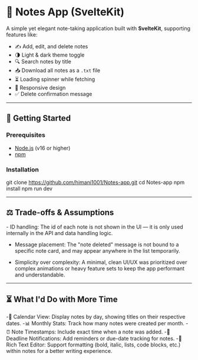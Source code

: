 <h1> 📝 Notes App (SvelteKit) </h1>

A simple yet elegant note-taking application built with **SvelteKit**, supporting features like:

- ✍️ Add, edit, and delete notes
- 🌗 Light & dark theme toggle
- 🔍 Search notes by title
- 📥 Download all notes as a `.txt` file
- ⏳ Loading spinner while fetching
- 📱 Responsive design
- ✅ Delete confirmation message

---

<h2> 🚀 Getting Started </h2>

<h3> Prerequisites </h3>

- [Node.js](https://nodejs.org/) (v16 or higher)
- [npm](https://www.npmjs.com/)

<h3> Installation </h3>

git clone https://github.com/himani1001/Notes-app.git
cd Notes-app
npm install
npm run dev

---

<h2> ⚖️ Trade-offs & Assumptions </h2>
- ID handling: The id of each note is not shown in the UI — it is only used internally in the API and data handling logic.

- Message placement: The "note deleted" message is not bound to a specific note card, and may appear anywhere in the list temporarily.

- Simplicity over complexity: A minimal, clean UI/UX was prioritized over complex animations or heavy feature sets to keep the app performant and understandable.

---

<h2> ⏳ What I'd Do with More Time </h2>
-📅 Calendar View: Display notes by day, showing titles on their respective dates.
-📊 Monthly Stats: Track how many notes were created per month.
-⏰ Note Timestamps: Include exact time when a note was added.
-🔔 Deadline Notifications: Add reminders or due-date tracking for notes.
-📝 Rich Text Editor: Support formatting (bold, italic, lists, code blocks, etc.) within notes for a better writing experience.